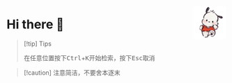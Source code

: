 ---
---

<!--
> [!IDEA] 热烈欢迎楚晨曦女士莅临本站！

## 欢迎来到开开曦曦的小院子😀 -->

[<img src="/images/favicon.png" style="max-width:15%;min-width:10%;float:right;" alt="Github repo" />](https://github.com/captainwc)

# Hi there 👋

> [!tip] Tips
>
> 在任意位置按下<kbd>Ctrl</kbd>+<kbd>K</kbd>开始检索，按下<kbd>Esc</kbd>取消


> [!caution] 注意简洁，不要舍本逐末
